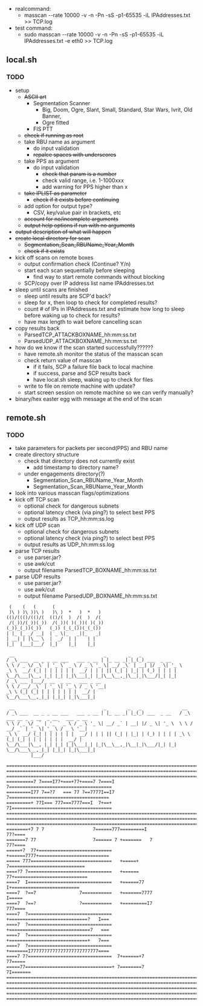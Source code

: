 * realcommand:
    *  masscan --rate 10000 -v -n -Pn -sS -p1-65535 -iL IPAddresses.txt >> TCP.log
* test command: 
    * sudo masscan --rate 10000 -v -n -Pn -sS -p1-65535 -iL IPAddresses.txt -e eth0 >> TCP.log


## local.sh
### TODO
* setup
    * ~~ASCII art~~
        * Segmentation Scanner
            * Big, Doom, Ogre, Slant, Small, Standard, Star Wars, Ivrit, Old Banner, 
            * Ogre fitted
        * FIS PTT
    * ~~check if running as root~~
    * take RBU name as argument
        * do input validation
        * ~~repalce spaces with underscores~~
    * take PPS as argument
        * do input validation
            * ~~check that param is a number~~
            * check valid range, i.e. 1-1000xxx
            * add warning for PPS higher than x
    * ~~take IPLIST as parameter~~
        * ~~check if it exists before continuing~~
    * add option for output type?
        * CSV, key/value pair in brackets, etc
    * ~~account for no/incomplete arguments~~
    * ~~output help options if run with no arguments~~
* ~~output description of what will happen~~
* ~~create local directory for scan~~
    * ~~Segmentation_Scan_RBUName_Year_Month~~
    * ~~check if it exists~~
* kick off scans on remote boxes
    * output confirmation check (Continue? Y/n)
    * start each scan sequentially before sleeping
        * find way to start remote commands without blocking
    * SCP/copy over IP address list name IPAddresses.txt
* sleep until scans are finished
    * sleep until results are SCP'd back?
    * sleep for x, then loop to check for completed results?
    * count # of IPs in IPAddresses.txt and estimate how long to sleep before waking up to check for results?
    * have max length to wait before cancelling scan
* copy results back
    * ParsedTCP_ATTACKBOXNAME_hh:mm:ss.txt
    * ParsedUDP_ATTACKBOXNAME_hh:mm:ss.txt
* how do we know if the scan started successfully??????
    * have remote.sh monitor the status of the masscan scan
    * check return value of masscan
        * if it fails, SCP a failure file back to local machine
        * if success, parse and SCP results back
        * have local.sh sleep, waking up to check for files
    * write to file on remote machine with update?
    * start screen session on remote machine so we can verify manually?
* binary/hex easter egg with message at the end of the scan

## remote.sh
### TODO
* take parameters for packets per second(PPS) and RBU name
* create directory structure
    * check that directory does not currently exist
        * add timestamp to directory name?
    * under engagements directory(?)
        * Segmentation_Scan_RBUName_Year_Month
        * Segmentation_Scan_RBUName_Year_Month
* look into various masscan flags/optimizations
* kick off TCP scan
    * optional check for dangerous subnets
    * optional latency check (via ping?) to select best PPS
    * output results as TCP_hh:mm:ss.log
* kick off UDP scan
    * optional check for dangerous subnets
    * optional latency check (via ping?) to select best PPS
    * output results as UDP_hh:mm:ss.log
* parse TCP results
    * use parser.jar?
    * use awk/cut
    * output filename ParsedTCP_BOXNAME_hh:mm:ss.txt
* parse UDP results
    * use parser.jar?
    * use awk/cut
    * output filename ParsedUDP_BOXNAME_hh:mm:ss.txt




```
 (    (   (      (                   
 )\ ) )\ ))\ )   )\ )  *   )  *   )  
(()/((()/(()/(  (()/(  )  /(  )  /(  
 /(_))/(_))(_))  /(_))( )(_))( )(_)) 
(_))_(_))(_))   (_)) (_(_())(_(_())  
| |_ |_ _/ __|  | _ \|_   _||_   _|  
| __| | |\__ \  |  _/  | |    | |    
|_|  |___|___/  |_|    |_|    |_|    
```           


```
 __                                 _        _   _              
/ _\ ___  __ _ _ __ ___   ___ _ __ | |_ __ _| |_(_) ___  _ __   
\ \ / _ \/ _\` | '_ \` _ \ / _ \ '_ \| __/ _\` | __| |/ _ \| '_ \  
_\ \  __/ (_| | | | | | |  __/ | | | || (_| | |_| | (_) | | | | 
\__/\___|\__, |_| |_| |_|\___|_| |_|\__\__,_|\__|_|\___/|_| |_| 
/ _\ ___ |___/_ __  _ __   ___ _ __                             
\ \ / __/ _\` | '_ \| '_ \ / _ \ '__|                            
_\ \ (_| (_| | | | | | | |  __/ |                               
\__/\___\__,_|_| |_|_| |_|\___|_|                               
```                                                             



```
 __                                 _        _   _               __                                 
/ _\ ___  __ _ _ __ ___   ___ _ __ | |_ __ _| |_(_) ___  _ __   / _\ ___ __ _ _ __  _ __   ___ _ __ 
\ \ / _ \/ _` | '_ ` _ \ / _ \ '_ \| __/ _` | __| |/ _ \| '_ \  \ \ / __/ _` | '_ \| '_ \ / _ \ '__|
_\ \  __/ (_| | | | | | |  __/ | | | || (_| | |_| | (_) | | | | _\ \ (_| (_| | | | | | | |  __/ |   
\__/\___|\__, |_| |_| |_|\___|_| |_|\__\__,_|\__|_|\___/|_| |_| \__/\___\__,_|_| |_|_| |_|\___|_|   
         |___/                                                                                      
```


```
================================================================================
================================================================================
================================================================================
==========7 7====I77+===+77+====7 7====I 7======================================
=========I77 7==?7   === 77 ?==7777I==I7  7=====================================
=========+ 77I=== 777===7777===I  7+==+  7I=====================================
================================================================================
================================================================================
================================================================================
========+7 7 7                  7======777=========I                     77?====
=======7 77                     7====== 7 +=======   7                   77?====
=====+7  77+===========================   +======7777+==========================
===== 777==============================   +=====+  7============================
====?7 7===============================   +====== 77+===========================
====7  I===============================   +======77  I+=========================
====7  ?==7                7===========   +=======7777                    I=====
====7  ?==?                ?===========   +=========I7                   777====
====7  ?===============================   +=============================?   I===
====7  ?===============================   +==============================7   ===
====7  ?===============================   +=============================+   7===
====7  ?===============================   +=======I7777777777777777777777777====
====7 7?===============================  7+======+7                      77=====
=====77================================+ 7========7                    7I=======
================================================================================
================================================================================
================================================================================
================================================================================
================================================================================
```
